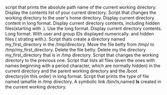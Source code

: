 script that prints the absolute path name of the current working directory.
Display the contents list of your current directory.
Script that changes the working directory to the user's home directory.
Display current directory content in long format.
Display current directory contents, including hidden files(starting with .). Use the long format.
Display current directory contents. Long format. With user and group IDs displayed numerically. and hidden files ( strating with.).
Script thats create a directory named my_first_directory in the /tmp/directory.
Move the file betty from /tmp/ to /tmp/my_first_directory.
Delete the file betty.
Delete my the directory my_first_directory that is in /tmp directory.
Script that changes the working directory to the previous one.
Script that lists all  files (even the ones with names beginning with a period character, which are normally hidden) in the current directory and the parent working directory and the /boot directory(in this order) in long format.
Script that prints the type of file named iamafile in /tmp directory.
A symbolic link /bin/ls,named __ls__ created in the current working directory.
